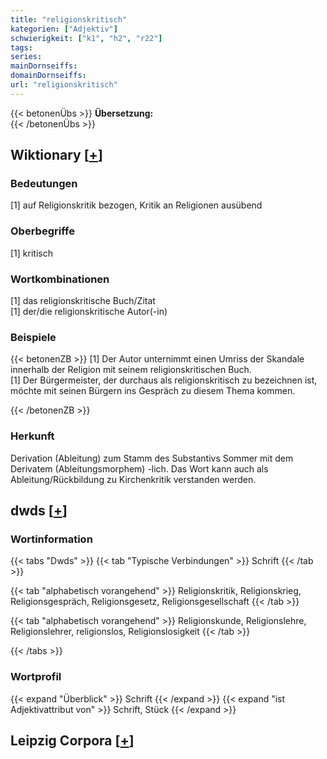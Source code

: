 ```yaml
---
title: "religionskritisch"
kategorien: ["Adjektiv"]
schwierigkeit: ["k1", "h2", "r22"]
tags:
series:
mainDornseiffs:
domainDornseiffs:
url: "religionskritisch"
---
```


{{< betonenÜbs >}}
**Übersetzung:**  
{{< /betonenÜbs >}}

## Wiktionary [[+](https://de.wiktionary.org/wiki/religionskritisch)]

### Bedeutungen
[1] auf Religionskritik bezogen, Kritik an Religionen ausübend  

### Oberbegriffe
[1] kritisch  

### Wortkombinationen
[1] das religionskritische Buch/Zitat  
[1] der/die religionskritische Autor(-in)  

### Beispiele
{{< betonenZB >}}
[1] Der Autor unternimmt einen Umriss der Skandale innerhalb der Religion mit seinem religionskritischen Buch.  
[1] Der Bürgermeister, der durchaus als religionskritisch zu bezeichnen ist, möchte mit seinen Bürgern ins Gespräch zu diesem Thema kommen.  

{{< /betonenZB >}}
### Herkunft
Derivation (Ableitung) zum Stamm des Substantivs Sommer mit dem Derivatem (Ableitungsmorphem) -lich. Das Wort kann auch als Ableitung/Rückbildung zu Kirchenkritik verstanden werden.  



## dwds [[+](https://www.dwds.de/wb/religionskritisch)]

### Wortinformation
{{< tabs "Dwds" >}}
{{< tab "Typische Verbindungen" >}}
Schrift
{{< /tab >}}

{{< tab "alphabetisch vorangehend" >}}
Religionskritik, Religionskrieg, Religionsgespräch, Religionsgesetz, Religionsgesellschaft
{{< /tab >}}

{{< tab "alphabetisch vorangehend" >}}
Religionskunde, Religionslehre, Religionslehrer, religionslos, Religionslosigkeit
{{< /tab >}}

{{< /tabs >}}

### Wortprofil
{{< expand "Überblick" >}} Schrift {{< /expand >}}
{{< expand "ist Adjektivattribut von" >}} Schrift, Stück {{< /expand >}}

## Leipzig Corpora [[+](https://corpora.uni-leipzig.de/en/res?word=religionskritisch&corpusId=deu_newscrawl-public_2018)]

